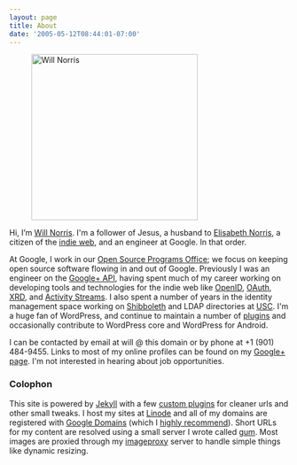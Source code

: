 ```yaml
---
layout: page
title: About
date: '2005-05-12T08:44:01-07:00'
---
```

<div class="h-card vcard" markdown="1">

<figure class="alignright">
  <img src="/2005/05/03-800.jpg" alt="Will Norris" width="300" height="300" class="u-photo photo">
</figure>

Hi, I’m <a href="https://willnorris.com/" class="p-name u-url fn url">Will Norris</a>. I'm a
follower of Jesus, a husband to [Elisabeth Norris][], a citizen of the [indie web][], and an
<span class="p-role role">engineer</span> at <span class="p-org org">Google</span>.  In that order.

At Google, I work in our [Open Source Programs Office][]; we focus on keeping open source software
flowing in and out of Google. Previously I was an engineer on the [Google+ API][], having spent much
of my career working on developing tools and technologies for the indie web like [OpenID][],
[OAuth][], [XRD][], and [Activity Streams][]. I also spent a number of years in the identity
management space working on [Shibboleth][] and LDAP directories at [USC][].  I'm a huge fan of
WordPress, and continue to maintain a number of [plugins][] and occasionally contribute to WordPress
core and WordPress for Android.

I can be contacted by email at will @ this domain or by phone at <span class="p-tel tel">+1 (901)
484-9455</span>.  Links to most of my online profiles can be found on my [Google+ page][].  I'm not
interested in hearing about job opportunities.

</div>

[Elisabeth Norris]: http://notsoserendipitous.com/
[indie web]: http://indiewebcamp.com/
[Open Source Programs Office]: https://developers.google.com/open-source/
[Google+ API]: https://developers.google.com/+/api/
[OpenID]: http://openid.net/
[OAuth]: http://oauth.net/
[XRD]: http://docs.oasis-open.org/xri/xrd/v1.0/xrd-1.0.html
[Activity Streams]: http://activitystrea.ms/
[Shibboleth]: http://shibboleth.net/
[USC]: http://www.usc.edu/
[plugins]: https://profiles.wordpress.org/willnorris
[Google+ page]: https://plus.google.com/+willnorris/about


### Colophon ###

This site is powered by [Jekyll][] with a few [custom plugins][] for cleaner urls and other small tweaks.  I host my
sites at [Linode][] and all of my domains are registered with [Google Domains][] (which I [highly recommend][]).  Short
URLs for my content are resolved using a small server I wrote called [gum][].  Most images are proxied through my
[imageproxy][] server to handle simple things like dynamic resizing.

[Jekyll]: http://jekyllrb.com/
[custom plugins]: https://github.com/willnorris/willnorris.com/tree/master/src/_plugins
[Linode]: https://www.linode.com/
[Google Domains]: https://www.google.com/domains
[highly recommend]: /2014/06/google-domains
[gum]: /go/gum
[imageproxy]: /go/imageproxy
